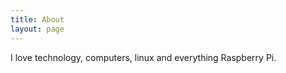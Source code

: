 ```yaml
---
title: About
layout: page
---
```


I love technology, computers, linux and everything Raspberry Pi.
